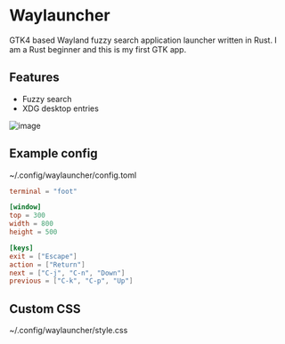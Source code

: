 # Waylauncher

GTK4 based Wayland fuzzy search application launcher written in Rust.
I am a Rust beginner and this is my first GTK app.

## Features
- Fuzzy search
- XDG desktop entries

![image](https://github.com/user-attachments/assets/05b843f2-bc2b-4e67-87b3-ef213e4ac7b1)

## Example config
~/.config/waylauncher/config.toml
```toml
terminal = "foot"

[window]
top = 300
width = 800
height = 500

[keys]
exit = ["Escape"]
action = ["Return"]
next = ["C-j", "C-n", "Down"]
previous = ["C-k", "C-p", "Up"]
```

## Custom CSS
~/.config/waylauncher/style.css

